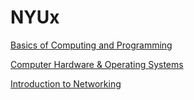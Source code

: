 # NYUx

[Basics of Computing and Programming](<Basics of Computing & Programming>)

[Computer Hardware & Operating Systems](<Computer Hardware & Operating Systems>)

[Introduction to Networking](<Introduction to Networking>)
